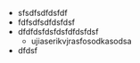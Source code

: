* sfsdfsdfdsfdf
* fdfsdfsdfdsfdsf
* dfdfdsfdsfdsfdfdsfdsf
   * ujiaserikvjrasfosodkasodsa
* dfdsf


